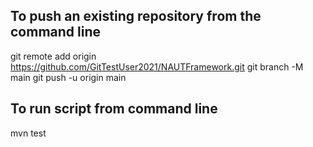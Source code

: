 To push an existing repository from the command line
----------------------------------------------------
git remote add origin https://github.com/GitTestUser2021/NAUTFramework.git
git branch -M main
git push -u origin main

To run script from command line
-------------------------------
mvn test